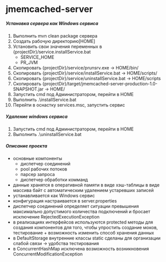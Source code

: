 # jmemcached-server

<h5>Установка сервера как Windows сервиса</h5>
<ol>
    <li>Выполнить mvn clean package сервера</li>
    <li>Создать рабочую директорию[HOME]</li>
    <li>Установить свои значения переменных в {projectDir}/service.installService.bat
        <ul>
            <li>SERVICE_HOME</li>
            <li>PR_JVM</li>
        </ul>
    </li>
    <li>Скопировать {projectDir}/service/prunsrv.exe -> HOME/bin/</li>
    <li>Скопировать {projectDir}/service/installService.bat  -> HOME/scripts/</li>
    <li>Скопировать {projectDir}/service/uninstallService.bat  -> HOME/scripts</li>
    <li>Скопировать {projectDir}/target/jmemcached-server-production-1.0-SNAPSHOT.jar -> HOME/</li>
    <li>Запустить cmd под Администратором, перейти в HOME</li>
    <li>Выполнить .\installService.bat</li>
    <li>Перейти в оснастку services.msc, запустить сервис</li>
</ol>

<h5>Удаление windows сервиса</h5>
<ol>
    <li>Запустить cmd под Администратором, перейти в HOME</li>
    <li>Выполнить .\uninstallService.bat</li>
</ol>

<h5>Описание проекта</h5>
<ul>
    <li>
        основные компоненты
        <ul>
            <li>диспетчер соединений</li>
            <li>pool рабочих потоков</li>
            <li>парсер запроса</li>
            <li>диспетчер обработки комманд</li>
        </ul>
    </li>
    <li>данные хранятся в оперативной памяти в виде хэш-таблицы в виде массива байт с автоматическим удалением устаревших записей</li>
    <li>устанавливается как Windows сервис</li>
    <li>конфигурация настраивается в server.properties</li>
    <li>
        диспетчер соединений определяет ситуации превышения максимально допустимого 
        количества подключений и бросает исключение RejectedExecutionException
    </li>
    <li>
        в реализациях интерфейсов используются protected методы для создания компонентов для того, чтобы упростить 
        создание моков, тестирование + возможность изменить способ хранения данных
    </li>
    <li>в DefaultStorage внутренние классы static сделаны для организации слабой связи -> удобства тестирования</li>
    <li>в ConcurrentHashMap исключена возможность возникновения ConcurrentModificationException</li>
</ul>